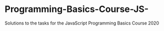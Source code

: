 # Programming-Basics-Course-JS-
Solutions to the tasks for the JavaScript Programming Basics Course 2020
